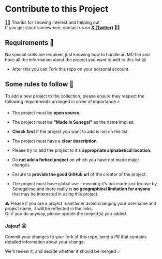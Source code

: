 # Contribute to this Project

👋🏽 Thanks for showing interest and helping out  
If you get stuck somewhere, contact us on **[X (Twitter)](https://x.com/galsendev221)** 🤙🏾

## Requirements 🎯

No special skills are required, just knowing how to handle an MD file and have all the information about the project you want to add to this list 😉

* After this you can Fork this repo on your personal account.

## Some rules to follow 📌

To add a new project to the collection, please ensure they respect the following requirements arranged in order of importance ⭐

* The project must be **open source**.

* The project must be **"Made in Senegal"** as the name implies.

* **Check first** if the project you want to add is not on the list.

* The project must have a **clear description**.

* Please try to add the project to it's **appropriate alphabetical location**.

* Do **not add a forked project** on which you have not made major changes.

* Ensure to **provide the good GitHub url** of the creator of the project.

* The project must have global use - meaning it's not made just for use by Senegalese and there really is **no geographical limitation for anyone** that may be interested in using this project.

⚠️ Please if you are a project maintainer avoid changing your username and project name, it will be reflected in the links.  
Or if you do anyway, please update the project(s) you added.

### Jajeuf 😜

Commit your changes to your fork of this repo, send a *PR* that contains detailed information about your change.

We'll review it, and decide whether it should be merged ✅

